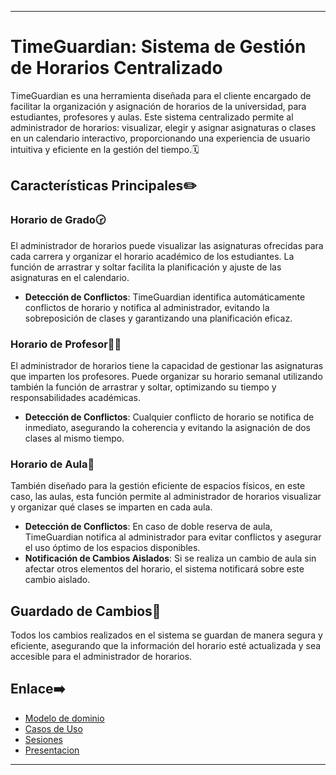 

---

# TimeGuardian: Sistema de Gestión de Horarios Centralizado

TimeGuardian es una herramienta diseñada para el cliente encargado de facilitar la organización y asignación de horarios de la universidad, para estudiantes, profesores y aulas. Este sistema centralizado permite al administrador de horarios: visualizar, elegir y asignar asignaturas o clases en un calendario interactivo, proporcionando una experiencia de usuario intuitiva y eficiente en la gestión del tiempo.🗓️

## Características Principales✏️

### Horario de Grado🕝
El administrador de horarios puede visualizar las asignaturas ofrecidas para cada carrera y organizar el horario académico de los estudiantes. La función de arrastrar y soltar facilita la planificación y ajuste de las asignaturas en el calendario.

- **Detección de Conflictos**: TimeGuardian identifica automáticamente conflictos de horario y notifica al administrador, evitando la sobreposición de clases y garantizando una planificación eficaz.

### Horario de Profesor👨‍🏫
El administrador de horarios tiene la capacidad de gestionar las asignaturas que imparten los profesores. Puede organizar su horario semanal utilizando también la función de arrastrar y soltar, optimizando su tiempo y responsabilidades académicas.

- **Detección de Conflictos**: Cualquier conflicto de horario se notifica de inmediato, asegurando la coherencia y evitando la asignación de dos clases al mismo tiempo.

### Horario de Aula🏫
También diseñado para la gestión eficiente de espacios físicos, en este caso, las aulas, esta función permite al administrador de horarios visualizar y organizar qué clases se imparten en cada aula.

- **Detección de Conflictos**: En caso de doble reserva de aula, TimeGuardian notifica al administrador para evitar conflictos y asegurar el uso óptimo de los espacios disponibles.
- **Notificación de Cambios Aislados**: Si se realiza un cambio de aula sin afectar otros elementos del horario, el sistema notificará sobre este cambio aislado.

## Guardado de Cambios🔐
Todos los cambios realizados en el sistema se guardan de manera segura y eficiente, asegurando que la información del horario esté actualizada y sea accesible para el administrador de horarios.


## Enlace➡️


- [Modelo de dominio](https://github.com/hugofresno20/23-24-IdSw1-SDR/blob/main/ArchivosMd/README.md)
- [Casos de Uso](https://github.com/hugofresno20/23-24-IdSw1-SDR/tree/main/Casos%20de%20Uso)
- [Sesiones](https://github.com/hugofresno20/23-24-IdSw1-SDR/tree/main/Sesiones)
- [Presentacion](https://github.com/hugofresno20/23-24-IdSw1-SDR/tree/main/Presentaciones)



---
